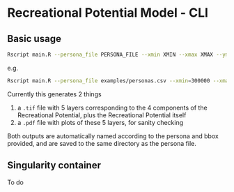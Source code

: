 # Recreational Potential Model - CLI

## Basic usage

```sh
Rscript main.R --persona_file PERSONA_FILE --xmin XMIN --xmax XMAX --ymin YMIN --ymax YMAX --persona_name PERSONA_NAME --pdf
```

e.g.

```sh
Rscript main.R --persona_file examples/personas.csv --xmin=300000 --xmax=310000 --ymin=700000 --ymax=710000 --persona_name Hard_Recreationalist --pdf
```

Currently this generates 2 things

1. a `.tif` file with 5 layers corresponding to the 4 components of the Recreational Potential, plus the Recreational Potential itself
2. a `.pdf` file with plots of these 5 layers, for sanity checking

Both outputs are automatically named according to the persona and bbox provided, and are saved to the same directory as the persona file.


## Singularity container

To do
